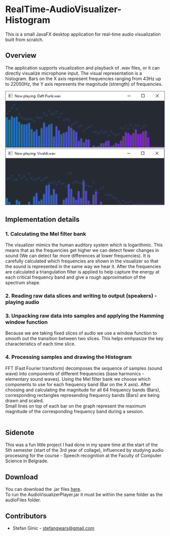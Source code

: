 # RealTime-AudioVisualizer-Histogram
This is a small JavaFX desktop application for real-time audio visualization built from scratch.

## Overview
The application supports visualization and playback of .wav files, or it can directly visualize microphone input. The visual representation is a histogram. Bars on the X axis represent frequencies ranging from 43Hz up to 22050Hz, the Y axis represents the magnitude (strength) of frequencies.

![Alt text](images/pic1.png?raw=true "")
![Alt text](images/pic2.png?raw=true "")


## Implementation details<br>
### 1. Calculating the Mel filter bank
The visualizer mimics the human auditory system which is logarithmic. This means that as the frequencies get higher we can detect fewer changes in sound (We can detect far more differences at lower frequencies). It is carefully calculated which frequencies are shown in the visualizer so that the sound is represented in the same way we hear it. After the frequencies are calculated a triangulation filter is applied to help capture the energy at each critical frequency band and give a rough approximation of the spectrum shape.

### 2. Reading raw data slices and writing to output (speakers) - playing audio
### 3. Unpacking raw data into samples and applying the Hamming window function
Because we are taking fixed slices of audio we use a window function to smooth out the transition between two slices. This helps emhpasize the key characteristics of each time slice.
### 4. Processing samples and drawing the Histogram
FFT (Fast Fourier transform) decomposes the sequence of samples (sound wave) into components of different frequencies (base harmonics - elementary sound waves). Using the Mel filter bank we choose which components to use for each frequency band (Bar on the X axis). After choosing and calculating the magnitude for all 64 frequency bands (Bars), corresponding rectangles represending frequency bands (Bars) are being drawn and scaled.
<br>Small lines on top of each bar on the graph represent the maximum magnitude of the corresponding frequency band during a session.<br><br>

## Sidenote
This was a fun little project I had done in my spare time at the start of the 5th semester (start of the 3rd year of collage), influenced by studying audio processing for the course - Speech recognition at the Faculty of Computer Science in Belgrade.

## Download
You can download the .jar files [here](downloads).<br>
To run the AudioVisualizerPlayer.jar it must be within the same folder as the audioFiles folder.

## Contributors
- Stefan Ginic - <stefangwars@gmail.com>
